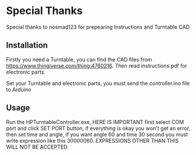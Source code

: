 # Special Thanks

Special thanks to nosmad123 for prepearing Instructions and Turntable CAD 

## Installation
Firstly you need a Turntable, you can find the CAD files from https://www.thingiverse.com/thing:4760216. Then read instructions.pdf for electronic parts.

Set your Turntable and electronic parts, you must send the controller.ino file to Arduino



## Usage
Run the HPTurntableController.exe, HERE IS IMPORTANT first select COM port and click SET PORT button, if everything is okay you won't get an error, then set time and angle, if you want angle 60 and time 30 second you must write expression like this 30000060. EXPRESSIONS OTHER THAN THIS WILL NOT BE ACCEPTED.
